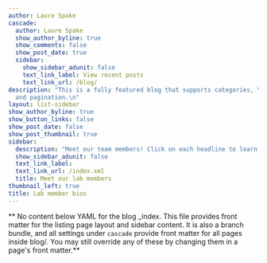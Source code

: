 ```yaml
---
author: Laure Spake
cascade:
  author: Laure Spake
  show_author_byline: true
  show_comments: false
  show_post_date: true
  sidebar:
    show_sidebar_adunit: false
    text_link_label: View recent posts
    text_link_url: /blog/
description: "This is a fully featured blog that supports categories, \ntags, series,
  and pagination.\n"
layout: list-sidebar
show_author_byline: true
show_button_links: false
show_post_date: false
show_post_thumbnail: true
sidebar:
  description: "Meet our team members! Click on each headline to learn a bit about each member and their research interests"
  show_sidebar_adunit: false
  text_link_label: 
  text_link_url: /index.xml
  title: Meet our lab members
thumbnail_left: true
title: Lab member bios
---
```


** No content below YAML for the blog _index. This file provides front matter for the listing page layout and sidebar content. It is also a branch bundle, and all settings under `cascade` provide front matter for all pages inside blog/. You may still override any of these by changing them in a page's front matter.**
